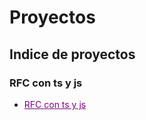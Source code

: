 # Proyectos

## Indice de proyectos

### RFC con ts y js
- <a href="https://github.com/Alex-pozos/RFC/tree/main/Proyecto_RFC/README.md" Style="color:purple">RFC con ts y js</a>